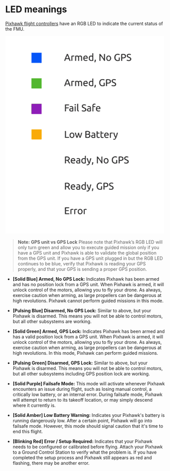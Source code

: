 # LED meanings

[Pixhawk flight controllers](../flight_controller/pixhawk_series.md) have an RGB LED to indicate the current status of the FMU.

![LED meanings](../../images/led_meanings.gif)

> **Note:** **GPS unit vs GPS Lock** 
Please note that Pixhawk’s RGB LED will only turn green and allow you to execute guided mission only if you have a GPS unit and Pixhawk is able to validate the global position from the GPS unit. If you have a GPS unit plugged in but the RGB LED continues to be blue, verify that Pixhawk is reading your GPS properly, and that your GPS is sending a proper GPS position.
    

* **[Solid Blue] Armed, No GPS Lock:** Indicates Pixhawk has been armed and has no position lock from a GPS unit.
When Pixhawk is armed, it will unlock control of the motors, allowing you to fly your drone.
As always, exercise caution when arming, as large propellers can be dangerous at high revolutions.
Pixhawk cannot perform guided missions in this mode.

* **[Pulsing Blue] Disarmed, No GPS Lock:** Similar to above, but your Pixhawk is disarmed.
This means you will not be able to control motors, but all other subsystems are working.

* **[Solid Green] Armed, GPS Lock:** Indicates Pixhawk has been armed and has a valid position lock from a GPS unit.
When Pixhawk is armed, it will unlock control of the motors, allowing you to fly your drone.
As always, exercise caution when arming, as large propellers can be dangerous at high revolutions.
In this mode, Pixhawk can perform guided missions.

* **[Pulsing Green] Disarmed, GPS Lock:** Similar to above, but your Pixhawk is disarmed.
This means you will not be able to control motors, but all other subsystems including GPS position lock are working.

* **[Solid Purple] Failsafe Mode:** This mode will activate whenever Pixhawk encounters an issue during flight,
such as losing manual control, a critically low battery, or an internal error.
During failsafe mode, Pixhawk will attempt to return to its takeoff location, or may simply descend where it currently is.

* **[Solid Amber] Low Battery Warning:** Indicates your Pixhawk's battery is running dangerously low.
After a certain point, Pixhawk will go into failsafe mode. However, this mode should signal caution that it's time to end
this flight.

* **[Blinking Red] Error / Setup Required:** Indicates that your Pixhawk needs to be configured or calibrated before flying.
Attach your Pixhawk to a Ground Control Station to verify what the problem is.
If you have completed the setup process and Pixhawk still appears as red and flashing, there may be another error.

